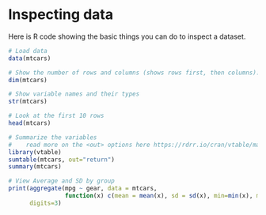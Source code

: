 # Inspecting data

Here is R code showing the basic things you can do to inspect a dataset.

```R
# Load data 
data(mtcars)

# Show the number of rows and columns (shows rows first, then columns):
dim(mtcars)

# Show variable names and their types
str(mtcars)

# Look at the first 10 rows
head(mtcars)

# Summarize the variables 
#    read more on the <out> options here https://rdrr.io/cran/vtable/man/sumtable.html
library(vtable)
sumtable(mtcars, out="return")
summary(mtcars)

# View Average and SD by group
print(aggregate(mpg ~ gear, data = mtcars, 
                function(x) c(mean = mean(x), sd = sd(x), min=min(x), max=max(x))), 
      digits=3)

```
